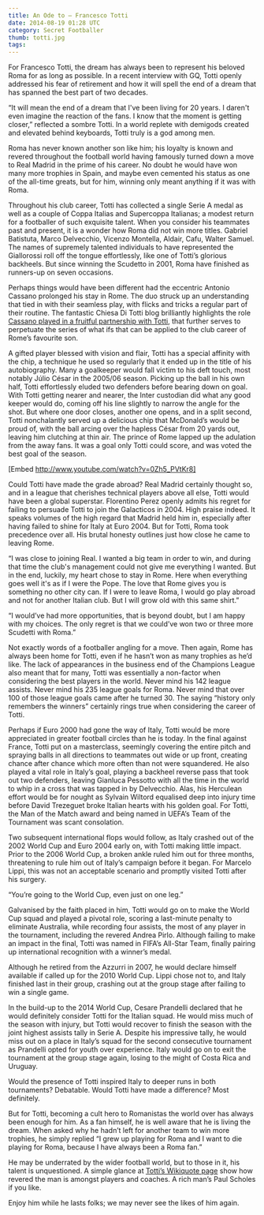 ```yaml
---
title: An Ode to – Francesco Totti
date: 2014-08-19 01:28 UTC
category: Secret Footballer
thumb: totti.jpg
tags:
---
```


For Francesco Totti, the dream has always been to represent his beloved Roma for as long as possible. In a recent interview with GQ, Totti openly addressed his fear of retirement and how it will spell the end of a dream that has spanned the best part of two decades.

“It will mean the end of a dream that I've been living for 20 years. I daren't even imagine the reaction of the fans. I know that the moment is getting closer,” reflected a sombre Totti. In a world replete with demigods created and elevated behind keyboards, Totti truly is a god among men.

Roma has never known another son like him; his loyalty is known and revered throughout the football world having famously turned down a move to Real Madrid in the prime of his career. No doubt he would have won many more trophies in Spain, and maybe even cemented his status as one of the all-time greats, but for him, winning only meant anything if it was with Roma.

Throughout his club career, Totti has collected a single Serie A medal as well as a couple of Coppa Italias and Supercoppa Italianas; a modest return for a footballer of such exquisite talent. When you consider his teammates past and present, it is a wonder how Roma did not win more titles. Gabriel Batistuta, Marco Delvecchio, Vicenzo Montella, Aldair, Cafu, Walter Samuel. The names of supremely talented individuals to have represented the Giallorossi roll off the tongue effortlessly, like one of Totti’s glorious backheels. But since winning the Scudetto in 2001, Roma have finished as runners-up on seven occasions.

Perhaps things would have been different had the eccentric Antonio Cassano prolonged his stay in Rome. The duo struck up an understanding that tied in with their seamless play, with flicks and tricks a regular part of their routine. The fantastic Chiesa Di Totti blog brilliantly highlights the role [Cassano played in a fruitful partnership with Totti](http://www.chiesaditotti.com/2014/3/31/5567120/antonio-cassano-roma-a-lesson-in-regret), that further serves to perpetuate the series of what ifs that can be applied to the club career of Rome’s favourite son.

A gifted player blessed with vision and flair, Totti has a special affinity with the chip, a technique he used so regularly that it ended up in the title of his autobiography. Many a goalkeeper would fall victim to his deft touch, most notably Júlio César in the 2005/06 season. Picking up the ball in his own half, Totti effortlessly eluded two defenders before bearing down on goal. With Totti getting nearer and nearer, the Inter custodian did what any good keeper would do, coming off his line slightly to narrow the angle for the shot. But where one door closes, another one opens, and in a split second, Totti nonchalantly served up a delicious chip that McDonald’s would be proud of, with the ball arcing over the hapless César from 20 yards out, leaving him clutching at thin air. The prince of Rome lapped up the adulation from the away fans. It was a goal only Totti could score, and was voted the best goal of the season.

[Embed http://www.youtube.com/watch?v=0Zh5_PVtKr8]

Could Totti have made the grade abroad? Real Madrid certainly thought so, and in a league that cherishes technical players above all else, Totti would have been a global superstar. Florentino Perez openly admits his regret for failing to persuade Totti to join the Galacticos in 2004. High praise indeed. It speaks volumes of the high regard that Madrid held him in, especially after having failed to shine for Italy at Euro 2004. But for Totti, Roma took precedence over all. His brutal honesty outlines just how close he came to leaving Rome.

“I was close to joining Real. I wanted a big team in order to win, and during that time the club's management could not give me everything I wanted. But in the end, luckily, my heart chose to stay in Rome. Here when everything goes well it's as if I were the Pope. The love that Rome gives you is something no other city can. If I were to leave Roma, I would go play abroad and not for another Italian club. But I will grow old with this same shirt.”

“I would’ve had more opportunities, that is beyond doubt, but I am happy with my choices. The only regret is that we could’ve won two or three more Scudetti with Roma.”

Not exactly words of a footballer angling for a move. Then again, Rome has always been home for Totti, even if he hasn’t won as many trophies as he’d like. The lack of appearances in the business end of the Champions League also meant that for many, Totti was essentially a non-factor when considering the best players in the world. Never mind his 142 league assists. Never mind his 235 league goals for Roma. Never mind that over 100 of those league goals came after he turned 30. The saying “history only remembers the winners” certainly rings true when considering the career of Totti.

Perhaps if Euro 2000 had gone the way of Italy, Totti would be more appreciated in greater football circles than he is today. In the final against France, Totti put on a masterclass, seemingly covering the entire pitch and spraying balls in all directions to teammates out wide or up front, creating chance after chance which more often than not were squandered. He also played a vital role in Italy’s goal, playing a backheel reverse pass that took out two defenders, leaving Gianluca Pessotto with all the time in the world to whip in a cross that was tapped in by Delvecchio. Alas, his Herculean effort would be for nought as Sylvain Wiltord equalised deep into injury time before David Trezeguet broke Italian hearts with his golden goal. For Totti, the Man of the Match award and being named in UEFA’s Team of the Tournament was scant consolation.

Two subsequent international flops would follow, as Italy crashed out of the 2002 World Cup and Euro 2004 early on, with Totti making little impact. Prior to the 2006 World Cup, a broken ankle ruled him out for three months, threatening to rule him out of Italy’s campaign before it began. For Marcelo Lippi, this was not an acceptable scenario and promptly visited Totti after his surgery.

“You’re going to the World Cup, even just on one leg.”

Galvanised by the faith placed in him, Totti would go on to make the World Cup squad and played a pivotal role, scoring a last-minute penalty to eliminate Australia, while recording four assists, the most of any player in the tournament, including the revered Andrea Pirlo. Although failing to make an impact in the final, Totti was named in FIFA’s All-Star Team, finally pairing up international recognition with a winner’s medal.

Although he retired from the Azzurri in 2007, he would declare himself available if called up for the 2010 World Cup. Lippi chose not to, and Italy finished last in their group, crashing out at the group stage after failing to win a single game.

In the build-up to the 2014 World Cup, Cesare Prandelli declared that he would definitely consider Totti for the Italian squad. He would miss much of the season with injury, but Totti would recover to finish the season with the joint highest assists tally in Serie A. Despite his impressive tally, he would miss out on a place in Italy’s squad for the second consecutive tournament as Prandelli opted for youth over experience. Italy would go on to exit the tournament at the group stage again, losing to the might of Costa Rica and Uruguay.

Would the presence of Totti inspired Italy to deeper runs in both tournaments? Debatable. Would Totti have made a difference? Most definitely.

But for Totti, becoming a cult hero to Romanistas the world over has always been enough for him. As a fan himself, he is well aware that he is living the dream. When asked why he hadn’t left for another team to win more trophies, he simply replied “I grew up playing for Roma and I want to die playing for Roma, because I have always been a Roma fan.”

He may be underrated by the wider football world, but to those in it, his talent is unquestioned. A simple glance at [Totti’s Wikiquote page](http://en.wikiquote.org/wiki/Francesco_Totti) show how revered the man is amongst players and coaches. A rich man’s Paul Scholes if you like.

Enjoy him while he lasts folks; we may never see the likes of him again.